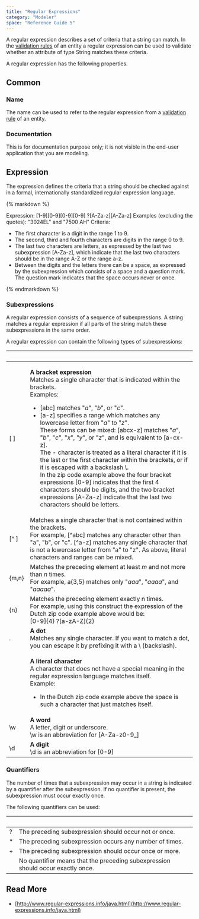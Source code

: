 ```yaml
---
title: "Regular Expressions"
category: "Modeler"
space: "Reference Guide 5"
---
```



A regular expression describes a set of criteria that a string can match. In the [validation rules](validation-rules) of an entity a regular expression can be used to validate whether an attribute of type String matches these criteria.

A regular expression has the following properties.

## Common

### Name

The name can be used to refer to the regular expression from a [validation rule](validation-rules) of an entity.

### Documentation

This is for documentation purpose only; it is not visible in the end-user application that you are modeling.

## Expression

The expression defines the criteria that a string should be checked against in a formal, internationally standardized regular expression language.

<div class="alert alert-info">{% markdown %}

Expression: [1-9][0-9][0-9][0-9] ?[A-Za-z][A-Za-z]
Examples (excluding the quotes): "3024EL" and "7500 AH"
Criteria:

*   The first character is a digit in the range 1 to 9.
*   The second, third and fourth characters are digits in the range 0 to 9.
*   The last two characters are letters, as expressed by the last two subexpression [A-Za-z], which indicate that the last two characters should be in the range A-Z or the range a-z.
*   Between the digits and the letters there can be a space, as expressed by the subexpression which consists of a space and a question mark. The question mark indicates that the space occurs never or once.

{% endmarkdown %}</div>

### Subexpressions

A regular expression consists of a sequence of subexpressions. A string matches a regular expression if all parts of the string match these subexpressions in the same order.

A regular expression can contain the following types of subexpressions:

<table><thead><tr><th class="confluenceTh">&nbsp;&nbsp;&nbsp; &nbsp; &nbsp; &nbsp;</th><th class="confluenceTh">&nbsp;</th></tr></thead><tbody><tr><td class="confluenceTd">[ ]</td><td class="confluenceTd"><p><strong>A bracket expression</strong><br class="atl-forced-newline">Matches a single character that is indicated within the brackets.<br class="atl-forced-newline">Examples:</p><ul><li>[abc] matches "<em>a</em>", "<em>b</em>", or "<em>c</em>".</li><li>[a-z] specifies a range which matches any lowercase letter from "<em>a</em>" to "<em>z</em>".<br class="atl-forced-newline">These forms can be mixed: [abcx-z] matches "<em>a</em>", "<em>b</em>", "<em>c</em>", "<em>x</em>", "<em>y</em>", or "<em>z</em>", and is equivalent to [a-cx-z].&nbsp;<br class="atl-forced-newline">The - character is treated as a literal character if it is the last or the first character within the brackets, or if it is escaped with a backslash \.<br class="atl-forced-newline">In the zip code example above the four bracket expressions [0-9] indicates that the first 4 characters should be digits, and the two bracket expressions [A-Za-z] indicate that the last two characters should be letters.</li></ul></td></tr><tr><td class="confluenceTd">[^ ]</td><td class="confluenceTd">Matches a single character that is not contained within the brackets.<br class="atl-forced-newline">For example, [^abc] matches any character other than "a", "b", or "c". [^a-z] matches any single character that is not a lowercase letter from "a" to "z". As above, literal characters and ranges can be mixed.</td></tr><tr><td class="confluenceTd">{m,n}</td><td class="confluenceTd">Matches the preceding element at least&nbsp;<em>m</em>&nbsp;and not more than&nbsp;<em>n</em>&nbsp;times.<br class="atl-forced-newline">For example,&nbsp;a{3,5}&nbsp;matches only "<em>aaa</em>", "<em>aaaa</em>", and "<em>aaaaa</em>".</td></tr><tr><td class="confluenceTd">{n}</td><td class="confluenceTd">Matches the preceding element exactly n times.<br class="atl-forced-newline">For example, using this construct the expression of the Dutch zip code example above would be:<br class="atl-forced-newline">[0-9]{4} ?[a-zA-Z]{2}</td></tr><tr><td class="confluenceTd">.</td><td class="confluenceTd"><strong>A dot</strong><br class="atl-forced-newline">Matches any single character. If you want to match a dot, you can escape it by prefixing it with a \ (backslash).</td></tr><tr><td class="confluenceTd">&nbsp;</td><td class="confluenceTd"><p><strong>A literal character</strong><br class="atl-forced-newline">A character that does not have a special meaning in the regular expression language matches itself.<br class="atl-forced-newline">Example:</p><ul><li>In the Dutch zip code example above the space is such a character that just matches itself.</li></ul></td></tr><tr><td class="confluenceTd">\w</td><td class="confluenceTd"><strong>A word</strong><br class="atl-forced-newline">A letter, digit or underscore.<br class="atl-forced-newline">\w is an abbreviation for [A-Za-z0-9_]</td></tr><tr><td class="confluenceTd">\d</td><td class="confluenceTd"><strong>A digit</strong><br class="atl-forced-newline">\d is an abbreviation for [0-9]</td></tr></tbody></table>

### Quantifiers

The number of times that a subexpression may occur in a string is indicated by a quantifier after the subexpression. If no quantifier is present, the subexpression must occur exactly once.

The following quantifiers can be used:

<table><thead><tr><th class="confluenceTh">&nbsp;</th><th class="confluenceTh">&nbsp;</th></tr></thead><tbody><tr><td class="confluenceTd">?</td><td class="confluenceTd">The preceding subexpression should occur not or once.</td></tr><tr><td class="confluenceTd">*</td><td class="confluenceTd">The preceding subexpression occurs any number of times.</td></tr><tr><td class="confluenceTd">+</td><td class="confluenceTd">The preceding subexpression should occur once or more.</td></tr><tr><td class="confluenceTd">&nbsp;</td><td class="confluenceTd">No quantifier means that the preceding subexpression should occur exactly once.</td></tr></tbody></table>

## **Read More**

*   [http://www.regular-expressions.info/java.html](http://www.regular-expressions.info/java.html)
